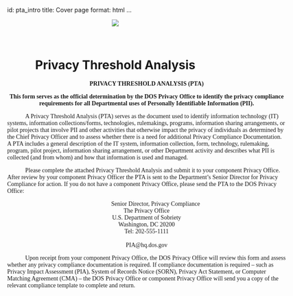 id: pta_intro
title: Cover page
format: html
...

<style type="text/css" scoped>
    h2 { border-bottom:1px solid #888; }
    h3 { border-bottom: 0.5px solid #aaa; }
    h4 { margin-top: 15px; font-weight: bold; font-size: 1em; }
    blockquote { color: #666; font-size:0.8em; margin: 0 10px; }
    .notice {color: red; font-size:3.0em; text-align:center; transform: scaleY(.85);
    font-weight: bold;}
    table { border: none; border-collapse: collapse; }
    th, td { border: 1px solid #888; padding: 15px; text-align: left;}
    @media all {
        .page-break     { display: none; }
    }

    @media print {
        h1.title {
            /* v-center, need absolute */
            position: absolute; /* repeats once */
            bottom: 50%;
            /* h-center, for element with absolute positioning */
            left: 0;
            right: 0;
            margin-left: 20%;
            margin-right: 20%;
        }
        .footer {
            position: fixed; /* repeats on every page */
            bottom: 0;
        }
        table.footer {
            width: 95%;
            display: table;
        }
        table.footer td {
            border: none;
            padding: 0px;
            padding-bottom: .1em;
        }
        .page-break { display: block; page-break-after: always; }
    }
</style>

<center>
<img style="max-width:70%;height:auto;" src="{{static_asset_path_for('U.S.-Customs-and-Border-Protection-CBP.png')}}">
<h1 class="title"><br/>Privacy Threshold Analysis</h1>
</center>

<div class="page-break">
  <table class="footer">
    <tr>
      <td width="33%"><strong></strong></td>
      <td width="34%" style="text-align: center;"><strong>LIMITED OFFICIAL USE</strong></td>
      <td width="33%" style="text-align: right;"> <!-- page number --></td>
    </tr><tr>
      <td colspan="3">Privacy Threshold Analysis</td>
    </tr>
  </table>
</div>



<div style="width: 650px; margin: auto;">

<div style="font-family: TimesNewRoman, Times, serif; font-weight: bold;">
<p style="text-align: center;">
  PRIVACY THRESHOLD ANALYSIS (PTA)
</p>

<p style="text-align: center;">
  This form serves as the official determination by the DOS Privacy Office to identify the privacy compliance requirements for all Departmental uses of Personally Identifiable Information (PII).
</p>
</div>

<div style="font-family: TimesNewRoman, Times, serif; text-indent: 3em;">
<p>
  A Privacy Threshold Analysis (PTA) serves as the document used to identify information technology (IT) systems, information collections/forms, technologies, rulemakings, programs, information sharing arrangements, or pilot projects that involve PII and other activities that otherwise impact the privacy of individuals as determined by the Chief Privacy Officer and to assess whether there is a need for additional Privacy Compliance Documentation. A PTA includes a general description of the IT system, information collection, form, technology, rulemaking, program, pilot project, information sharing arrangement, or other Department activity and describes what PII is collected (and from whom) and how that information is used and managed.
</p>

<p>
  Please complete the attached Privacy Threshold Analysis and submit it to your component Privacy Office.  After review by your component Privacy Officer the PTA is sent to the Department’s Senior Director for Privacy Compliance for action. If you do not have a component Privacy Office, please send the PTA to the DOS Privacy Office:
</p>

<p style="text-align: center;">
Senior Director, Privacy Compliance<br/>
The Privacy Office<br/>
U.S. Department of Sobriety<br/>
Washington, DC 20200<br/>
Tel: 202-555-1111<br/><br/>
PIA@hq.dos.gov
</p>

<p>
  Upon receipt from your component Privacy Office, the DOS Privacy Office will review this form and assess whether any privacy compliance documentation is required. If compliance documentation is required – such as Privacy Impact Assessment (PIA), System of Records Notice (SORN), Privacy Act Statement, or Computer Matching Agreement (CMA) – the DOS Privacy Office or component Privacy Office will send you a copy of the relevant compliance template to complete and return.
</p>

</div>

</div>
